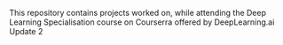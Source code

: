 This repository contains projects worked on, while attending the Deep Learning Specialisation course on Courserra offered by DeepLearning.ai
Update 2
